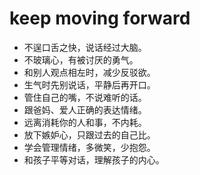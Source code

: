 # keep moving forward

- 不逞口舌之快，说话经过大脑。
- 不玻璃心，有被讨厌的勇气。
- 和别人观点相左时，减少反驳欲。
- 生气时先别说话，平静后再开口。
- 管住自己的嘴，不说难听的话。
- 跟爸妈、爱人正确的表达情绪。
- 远离消耗你的人和事，不内耗。
- 放下嫉妒心，只跟过去的自己比。
- 学会管理情绪，多微笑，少抱怨。
- 和孩子平等对话，理解孩子的内心。